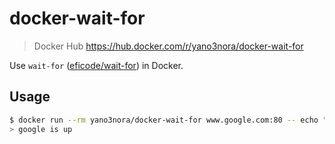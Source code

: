 # docker-wait-for
> Docker Hub https://hub.docker.com/r/yano3nora/docker-wait-for

Use `wait-for` ([eficode/wait-for](https://github.com/eficode/wait-for)) in Docker.

## Usage
```sh
$ docker run --rm yano3nora/docker-wait-for www.google.com:80 -- echo "google is up"
> google is up
```
